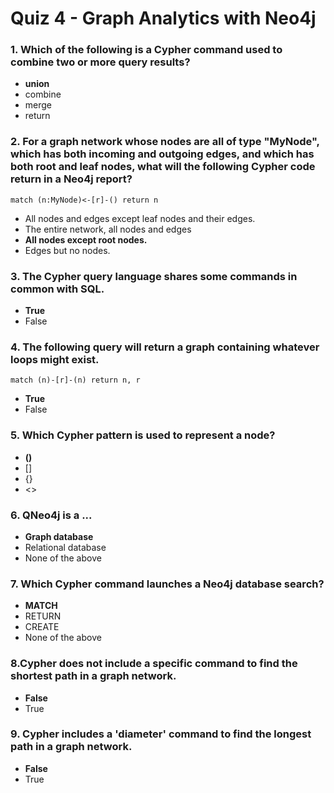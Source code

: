 # Quiz 4  - Graph Analytics with Neo4j

### 1. Which of the following is a Cypher command used to combine two or more query results?

- **union**
- combine
- merge
- return

### 2. For a graph network whose nodes are all of type "MyNode", which has both incoming and outgoing edges, and which has both root and leaf nodes, what will the following Cypher code return in a Neo4j report?

```
match (n:MyNode)<-[r]-() return n
```

- All nodes and edges except leaf nodes and their edges.
- The entire network, all nodes and edges
- **All nodes except root nodes.**
- Edges but no nodes.

### 3. The Cypher query language shares some commands in common with SQL.

- **True**
- False

### 4. The following query will return a graph containing whatever loops might exist.

```
match (n)-[r]-(n) return n, r
```

- **True**
- False

### 5. Which Cypher pattern is used to represent a node?

- **()**
- []
- {}
- <>

### 6. QNeo4j is a ...

- **Graph database**
- Relational database
- None of the above

### 7. Which Cypher command launches a Neo4j database search?

- **MATCH**
- RETURN
- CREATE
- None of the above

### 8.Cypher does not include a specific command to find the shortest path in a graph network.

- **False**
- True

### 9. Cypher includes a 'diameter' command to find the longest path in a graph network.

- **False**
- True
